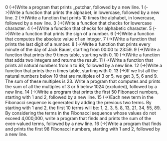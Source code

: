 0  (->)Write a program that prints _putchar, followed by a new line.
1  (->)Write a function that prints the alphabet, in lowercase, followed by a new line.
2  (->)Write a function that prints 10 times the alphabet, in lowercase, followed by a new line.
3  (->)Write a function that checks for lowercase character.
4  (->)Write a function that checks for alphabetic character.
5  (->)Write a function that prints the sign of a number.
6  (->)Write a function that computes the absolute value of an integer.
7  (->)Write a function that prints the last digit of a number.
8  (->)Write a function that prints every minute of the day of Jack Bauer, starting from 00:00 to 23:59.
9  (->)Write a function that prints the 9 times table, starting with 0.
10  (->)Write a function that adds two integers and returns the result.
11  (->)Write a function that prints all natural numbers from n to 98, followed by a new line.
12  (->)Write a function that prints the n times table, starting with 0.
13  (->)If we list all the natural numbers below 10 that are multiples of 3 or 5, we get 3, 5, 6 and 9. The sum of these multiples is 23. Write a program that computes and prints the sum of all the multiples of 3 or 5 below 1024 (excluded), followed by a new line.
14  (->)Write a program that prints the first 50 Fibonacci numbers, starting with 1 and 2, followed by a new line.
15  (->)Each new term in the Fibonacci sequence is generated by adding the previous two terms. By starting with 1 and 2, the first 10 terms will be: 1, 2, 3, 5, 8, 13, 21, 34, 55, 89. By considering the terms in the Fibonacci sequence whose values do not exceed 4,000,000, write a program that finds and prints the sum of the even-valued terms, followed by a new line.
16  (->)Write a program that finds and prints the first 98 Fibonacci numbers, starting with 1 and 2, followed by a new line.


